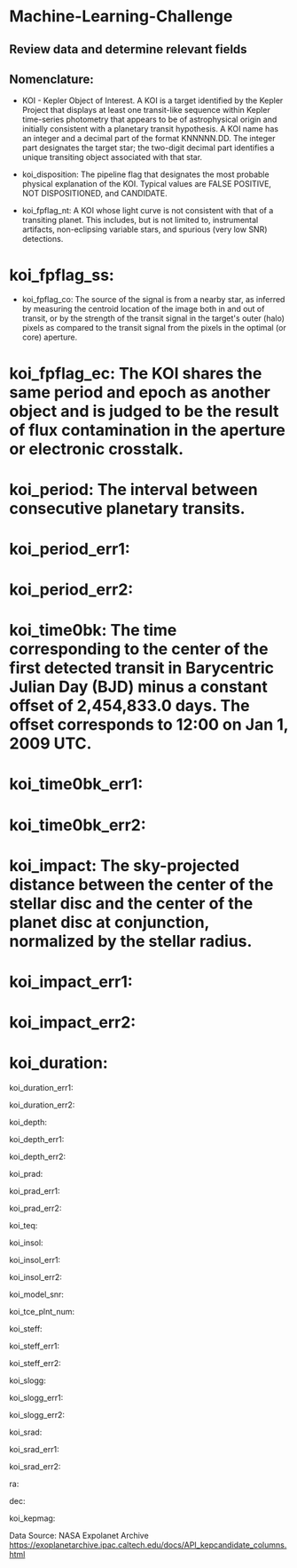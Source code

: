 # Machine-Learning-Challenge



## Review data and determine relevant fields
## Nomenclature:
- KOI - Kepler Object of Interest.  A KOI is a target identified by the Kepler Project that displays at least one transit-like sequence within Kepler time-series photometry that appears to be of astrophysical origin and initially consistent with a planetary transit hypothesis. A KOI name has an integer and a decimal part of the format KNNNNN.DD. The integer part designates the target star; the two-digit decimal part identifies a unique transiting object associated with that star.

- koi_disposition:  The pipeline flag that designates the most probable physical explanation of the KOI. Typical values are FALSE POSITIVE, NOT DISPOSITIONED, and CANDIDATE. 

- koi_fpflag_nt:  A KOI whose light curve is not consistent with that of a transiting planet. This includes, but is not limited to, instrumental artifacts, non-eclipsing variable stars, and spurious (very low SNR) detections.
# koi_fpflag_ss:

- koi_fpflag_co:  The source of the signal is from a nearby star, as inferred by measuring the centroid location of the image both in and out of transit, or by the strength of the transit signal in the target's outer (halo) pixels as compared to the transit signal from the pixels in the optimal (or core) aperture.

# koi_fpflag_ec:  The KOI shares the same period and epoch as another object and is judged to be the result of flux contamination in the aperture or electronic crosstalk.

# koi_period:  The interval between consecutive planetary transits.

# koi_period_err1:

# koi_period_err2:

# koi_time0bk: The time corresponding to the center of the first detected transit in Barycentric Julian Day (BJD) minus a constant offset of 2,454,833.0 days. The offset corresponds to 12:00 on Jan 1, 2009 UTC.

# koi_time0bk_err1:

# koi_time0bk_err2:

# koi_impact:  The sky-projected distance between the center of the stellar disc and the center of the planet disc at conjunction, normalized by the stellar radius.

# koi_impact_err1:

# koi_impact_err2:

# koi_duration:

koi_duration_err1:

koi_duration_err2:

koi_depth:

koi_depth_err1:

koi_depth_err2:

koi_prad:

koi_prad_err1:

koi_prad_err2:

koi_teq:

koi_insol:

koi_insol_err1:

koi_insol_err2:

koi_model_snr:

koi_tce_plnt_num:

koi_steff:

koi_steff_err1:

koi_steff_err2:

koi_slogg:

koi_slogg_err1:

koi_slogg_err2:

koi_srad:

koi_srad_err1:

koi_srad_err2:

ra:

dec:

koi_kepmag:








Data Source:  NASA Expolanet Archive
https://exoplanetarchive.ipac.caltech.edu/docs/API_kepcandidate_columns.html

